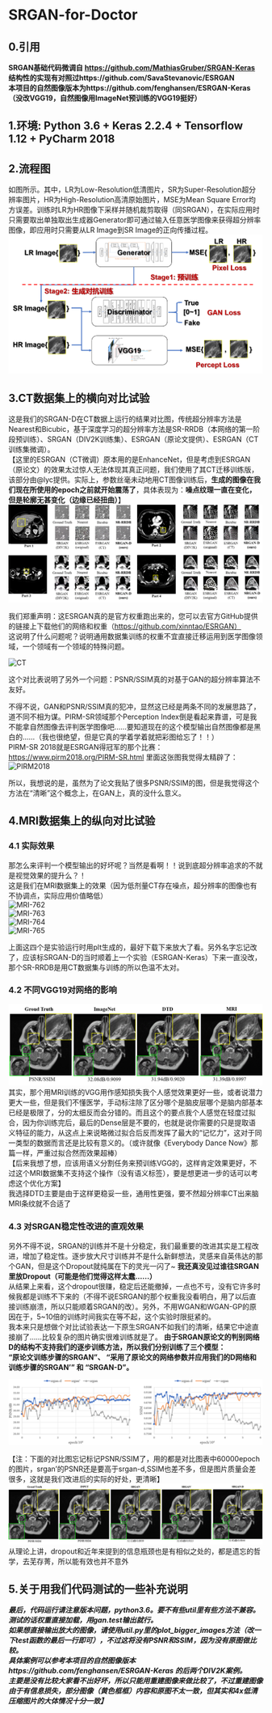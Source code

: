 # SRGAN-for-Doctor
## 0.引用
**SRGAN基础代码微调自 https://github.com/MathiasGruber/SRGAN-Keras  
结构性的实现有对照过https://github.com/SavaStevanovic/ESRGAN  
本项目的自然图像版本为https://github.com/fenghansen/ESRGAN-Keras （没改VGG19，自然图像用ImageNet预训练的VGG19挺好）**    

## 1.环境: Python 3.6 + Keras 2.2.4 + Tensorflow 1.12 + PyCharm 2018  
## 2.流程图  
如图所示。其中，LR为Low-Resolution低清图片，SR为Super-Resolution超分辨率图片，HR为High-Resolution高清原始图片，MSE为Mean Square Error均方误差。训练时LR为HR图像下采样并随机裁剪取得（同SRGAN），在实际应用时只需要取出单独取出生成器Generator即可通过输入任意医学图像来获得超分辨率图像，即应用时只需要从LR Image到SR Image的正向传播过程。
![流程2](https://github.com/fenghansen/SRGAN-for-Doctor/blob/master/pics/%E6%B5%81%E7%A8%8B2.png)     
## 3.CT数据集上的横向对比试验
这是我们的SRGAN-D在CT数据上运行的结果对比图，传统超分辨率方法是Nearest和Bicubic，基于深度学习的超分辨率方法是SR-RRDB（本网络的第一阶段预训练）、SRGAN（DIV2K训练集）、ESRGAN（原论文提供）、ESRGAN（CT训练集微调）。  
【这里的ESRGAN（CT微调）原本用的是EnhanceNet，但是考虑到ESRGAN（原论文）的效果太过惊人无法体现其真正问题，我们使用了其CT迁移训练版，该部分由@lyc提供。实际上，参数丝毫未动地用CT图像训练后，**生成的图像在我们现在所使用的epoch之前就开始震荡了**，具体表现为：**噪点纹理一直在变化，但是轮廓无甚变化（边缘已经扭曲）**】
![CT00](https://github.com/fenghansen/SRGAN-for-Doctor/blob/master/pics/CT00.png)   

我们郑重声明：这ESRGAN真的是官方权重跑出来的，您可以去官方GitHub提供的链接上下载他们的网络和权重（https://github.com/xinntao/ESRGAN）  
这说明了什么问题呢？说明通用数据集训练的权重不宜直接迁移运用到医学图像领域，一个领域有一个领域的特殊问题。   
  

![CT](https://github.com/fenghansen/SRGAN-for-Doctor/blob/master/pics/CT%E7%9A%84PSNR%26SSIM%E5%AF%B9%E6%AF%94%E8%A1%A8.png)   
  
这个对比表说明了另外一个问题：PSNR/SSIM真的对基于GAN的超分辨率算法不友好。  
 
不得不说，GAN和PSNR/SSIM真的犯冲，显然这已经是两条不同的发展思路了，道不同不相为谋。PIRM-SR领域那个Perception Index倒是看起来靠谱，可是我不能拿自然图像去评判医学图像吧……要知道现在的这个模型输出自然图像都是黑白的……（我也很绝望，但是它真的学着学着就把彩图给忘了！！）  
PIRM-SR 2018就是ESRGAN得冠军的那个比赛： https://www.pirm2018.org/PIRM-SR.html 里面这张图我觉得太精辟了：  
![PIRM2018](https://github.com/fenghansen/SRGAN-for-Doctor/blob/master/pics/PIRM2018.jpg)  
  
所以，我想说的是，虽然为了论文我贴了很多PSNR/SSIM的图，但是我觉得这个方法在“清晰”这个概念上，在GAN上，真的没什么意义。  
## 4.MRI数据集上的纵向对比试验
### 4.1 实际效果
那怎么来评判一个模型输出的好坏呢？当然是看啊！！说到底超分辨率追求的不就是视觉效果的提升么？！  
这是我们在MRI数据集上的效果（因为低剂量CT存在噪点，超分辨率的图像也有不协调点，实际应用价值略低）  
![MRI-762](https://github.com/fenghansen/SRGAN-for-Doctor/blob/master/samples/MRI-762-Epoch60000.png)  
![MRI-763](https://github.com/fenghansen/SRGAN-for-Doctor/blob/master/samples/MRI-763-Epoch60000.png)  
![MRI-764](https://github.com/fenghansen/SRGAN-for-Doctor/blob/master/samples/MRI-764-Epoch60000.png)  
![MRI-765](https://github.com/fenghansen/SRGAN-for-Doctor/blob/master/samples/MRI-765-Epoch60000.png)  

上面这四个是实验运行时用plt生成的，最好下载下来放大了看。另外名字忘记改了，应该标SRGAN-D的当时顺着上一个实验（ESRGAN-Keras）下来一直没改，那个SR-RRDB是用CT数据集与训练的所以色温不太对。  
### 4.2 不同VGG19对网络的影响  
![VGG](https://github.com/fenghansen/SRGAN-for-Doctor/blob/master/pics/vgg-%E5%AF%B9%E6%AF%94%E5%9B%BE.png)  
其实，那个用MRI训练的VGG用作感知损失我个人感觉效果更好一些，或者说潜力更大一些，但是我们不懂医学，手动标注除了区分哪个是脑皮层哪个是脑内部基本已经是极限了，分的太细反而会分错的。而且这个的要点我个人感觉在轻度过拟合，因为你训练完后，最后的Dense层是不要的，也就是说你需要的只是提取语义特征的能力，从这点上来说略微过拟合后反而发挥了最大的“记忆力”，这对于同一类型的数据而言还是比较有意义的。（或许就像《Everybody Dance Now》那篇一样，严重过拟合然而效果超棒）  
【后来我想了想，应该用语义分割任务来预训练VGG的，这样肯定效果更好，不过这个MRI数据集不支持这个操作（没有语义标签），要是想更进一步的话可以考虑这个优化方案】  
我选择DTD主要是由于这样更稳妥一些，通用性更强，要不然超分辨率CT出来脑MRI条纹就不合适了  

### 4.3 对SRGAN稳定性改进的直观效果
另外不得不说，SRGAN的训练并不是十分稳定，我们最重要的改进其实是工程改进，增加了稳定性。逐步放大尺寸训练并不是什么新鲜想法，灵感来自英伟达的那个GAN，但是这个Dropout就纯属在下的灵光一闪了~ **我还真没见过谁往SRGAN里放Dropout（可能是他们觉得这样太蠢……）**  
从结果上来看，这个dropout很赚，稳定后还能撤掉，一点也不亏，没有它许多时候我都是训练不下来的（不得不说ESRGAN的那个权重我没看明白，用了以后直接训练崩溃，所以只能顺着SRGAN的改）。另外，不用WGAN和WGAN-GP的原因在于，5~10倍的训练时间我实在等不起，这个实验时限挺紧的。  
我本来只是想做个对比试验表达一下原生SRGAN不如我们的清晰，结果它中途直接崩了……比较复杂的图片确实很难训练就是了。
**由于SRGAN原论文的判别网络D的结构不支持我们的逐步训练方法，所以我们分别训练了三个模型：  
“原论文训练步骤的SRGAN”、  “采用了原论文的网络参数并应用我们的D网络和训练步骤的SRGAN’”  和  “SRGAN-D”。**  
 
![srgan对比](https://github.com/fenghansen/SRGAN-for-Doctor/blob/master/pics/srgan.png)  
  
【注：下面的对比图忘记标记PSNR/SSIM了，用的都是对比图表中60000epoch的图片，srgan’的PSNR还是要高于srgan-d,SSIM也差不多，但是图片质量会差很多，这就是我们改进后的实际的好处，更清晰】   
![srgan对比](https://github.com/fenghansen/SRGAN-for-Doctor/blob/master/pics/srgan-%E5%AF%B9%E6%AF%94%E5%9B%BE.png)   
从理论上讲，dropout和近年来提到的信息瓶颈也是有相似之处的，都是遗忘的哲学，去芜存菁，所以能有效也并不意外   

## 5.关于用我们代码测试的一些补充说明  
***最后，代码运行请注意版本问题，python3.6。要不有些util里有些方法不兼容。测试的话权重直接加载，用gan.test输出就行。***  
***如果想直接输出放大的图像，请使用util.py里的plot_bigger_images方法（改一下test函数的最后一行即可），不过这将没有PSNR和SSIM，因为没有原图做比较。  
具体案例可以参考本项目的自然图像版本https://github.com/fenghansen/ESRGAN-Keras 的后两个DIV2K案例。  
主要是没有比较大家看不出好坏，所以只能用重建图像来做比较了，不过重建图像由于有信息损失，部分图像（黄色框框）内容和原图不太一致，但其实和4x低清压缩图片的大体情况十分一致】***
